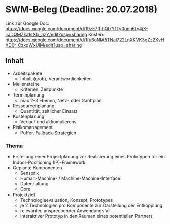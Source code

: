 # SWM-Beleg (Deadline: 20.07.2018)

Link zur Google Doc:
https://docs.google.com/document/d/19zE7fhhQI7Y1Ty0qnh6ty4jX-irJDQMZka1sXlx_azY/edit?usp=sharing
Kosten:
https://docs.google.com/document/d/1fu6oNlA5TNal722LnXKVK3gZz2XvHXD0r_CzxqWxUjM/edit?usp=sharing

## Inhalt
* Arbeitspakete
  * Inhalt (grob), Verantwortlichkeiten
* Meilensteine
  * Kriterien, Zeitpunkte
* Terminplanung
  * max 2-3 Ebenen, Netz- oder Ganttplan
* Ressourcenplanung
  * Quantität, zeitlicher Einsatz
* Kostenplanung
  * Verlauf und akkumulierens
* Risikomanagement
  * Puffer, Fallback-Strategien

### Thema
* Erstellung einer Projektplanung zur Realisierung eines Prototypen für ein
Indoor-Positioning (IP)-Framework
* Geplante Komponenten
  * Sensorik
  * Human-Machine- / Machine-Machine-Interface
  * Datenhaltung
  * Core
* Projektziel
  * Technologieevaluation, Konzept, Prototypes
  * je 2 Technologien pro Komponente zur Darstellung der Entkopplung
  * relevanter, ansprechender Anwendungsfall
  * interaktiver Prototyp in den Räumen eines potentiellen Partners
